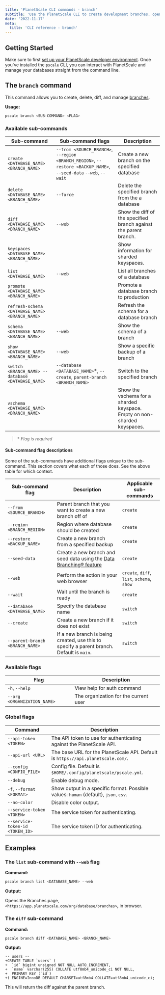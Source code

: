 ```yaml
---
title: 'PlanetScale CLI commands - branch'
subtitle: 'Use the PlanetScale CLI to create development branches, open deploy requests, and make non-blocking schema changes directly from your terminal.'
date: '2022-11-17'
meta:
  title: 'CLI reference - branch'
---
```


## Getting Started

Make sure to first [set up your PlanetScale developer environment](/docs/concepts/planetscale-environment-setup). Once you've installed the `pscale` CLI, you can interact with PlanetScale and manage your databases straight from the command line.

## The `branch` command

This command allows you to create, delete, diff, and manage [branches](/docs/concepts/branching).

**Usage:**

```bash
pscale branch <SUB-COMMAND> <FLAG>
```

### Available sub-commands

| **Sub-command** | **Sub-command flags** | **Description** |
| --- | --- | --- |
| `create <DATABASE_NAME> <BRANCH_NAME>` | `--from <SOURCE_BRANCH>`, `--region <BRANCH_REGION>`, `--restore <BACKUP_NAME>`, `--seed-data` `--web`, `--wait` | Create a new branch on the specified database |
| `delete <DATABASE_NAME> <BRANCH_NAME>` | `--force` | Delete the specified branch from the a database |
| `diff <DATABASE_NAME> <BRANCH_NAME>` | `--web` | Show the diff of the specified branch against the parent branch. |
| `keyspaces <DATABASE_NAME> <BRANCH_NAME>` |  | Show information for sharded keyspaces. |
| `list <DATABASE_NAME>` | `--web` | List all branches of a database |
| `promote <DATABASE_NAME> <BRANCH_NAME>` |  | Promote a database branch to production |
| `refresh-schema <DATABASE_NAME> <BRANCH_NAME>` |  | Refresh the schema for a database branch |
| `schema <DATABASE_NAME> <BRANCH_NAME>` | `--web` | Show the schema of a branch |
| `show <DATABASE_NAME> <BRANCH_NAME>` | `--web` | Show a specific backup of a branch |
| `switch <BRANCH_NAME> --database <DATABASE_NAME>` | `--database <DATABASE_NAME>`\*, `--create`, `parent-branch <BRANCH_NAME>` | Switch to the specified branch |
| `vschema <DATABASE_NAME> <BRANCH_NAME>` |  | Show the vschema for a sharded keyspace. Empty on non-sharded keyspaces. |

> \* _Flag is required_

#### Sub-command flag descriptions

Some of the sub-commands have additional flags unique to the sub-command. This section covers what each of those does. See the above table for which context.

| **Sub-command flag** | **Description** | **Applicable sub-commands** |
| --- | --- | --- |
| `--from <SOURCE_BRANCH>` | Parent branch that you want to create a new branch off of | `create` |
| `--region <BRANCH_REGION>` | Region where database should be created | `create` |
| `--restore <BACKUP_NAME>` | Create a new branch from a specified backup | `create` |
| `--seed-data` | Create a new branch and seed data using the [Data Branching® feature](/docs/concepts/data-branching) | `create` |
| `--web` | Perform the action in your web browser | `create`, `diff`, `list`, `schema`, `show` |
| `--wait` | Wait until the branch is ready | `create` |
| `--database <DATABASE_NAME>` | Specify the database name | `switch` |
| `--create` | Create a new branch if it does not exist | `switch` |
| `--parent-branch <BRANCH_NAME>` | If a new branch is being created, use this to specify a parent branch. Default is `main`. | `switch` |

### Available flags

| **Flag**                    | **Description**                       |
| --------------------------- | ------------------------------------- |
| `-h`, `--help`              | View help for auth command            |
| `--org <ORGANIZATION_NAME>` | The organization for the current user |

### Global flags

| **Command** | **Description** |
| --- | --- |
| `--api-token <TOKEN>` | The API token to use for authenticating against the PlanetScale API. |
| `--api-url <URL>` | The base URL for the PlanetScale API. Default is `https://api.planetscale.com/`. |
| `--config <CONFIG_FILE>` | Config file. Default is `$HOME/.config/planetscale/pscale.yml`. |
| `--debug` | Enable debug mode. |
| `-f`, `--format <FORMAT>` | Show output in a specific format. Possible values: `human` (default), `json`, `csv`. |
| `--no-color` | Disable color output. |
| `--service-token <TOKEN>` | The service token for authenticating. |
| `--service-token-id <TOKEN_ID>` | The service token ID for authenticating. |

## Examples

### The `list` sub-command with `--web` flag

**Command:**

```bash
pscale branch list <DATABASE_NAME> --web
```

**Output:**

Opens the Branches page, `<https://app.planetscale.com/org/database/branches>`, in browser.

### The `diff` sub-command

**Command:**

```bash
pscale branch diff <DATABASE_NAME> <BRANCH_NAME>
```

**Output:**

```
-- users --
+CREATE TABLE `users` (
+  `id` bigint unsigned NOT NULL AUTO_INCREMENT,
+  `name` varchar(255) COLLATE utf8mb4_unicode_ci NOT NULL,
+  PRIMARY KEY (`id`)
+) ENGINE=InnoDB DEFAULT CHARSET=utf8mb4 COLLATE=utf8mb4_unicode_ci;
```

This will return the diff against the parent branch.
